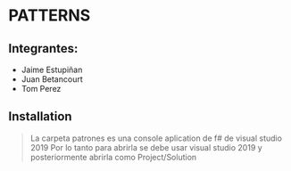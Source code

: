 # PATTERNS

## Integrantes:
* Jaime Estupiñan
* Juan Betancourt
* Tom Perez

## Installation

> La carpeta patrones es una console aplication de f# de visual studio 2019
> Por lo tanto para abrirla se debe usar visual studio 2019 y posteriormente abrirla como Project/Solution

